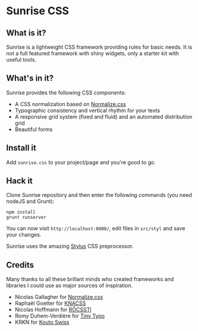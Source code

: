 # Sunrise CSS

## What is it?

Sunrise is a lightweight CSS framework providing rules for basic needs. It is not a full
featured framework with shiny widgets, only a starter kit with useful tools.

## What's in it?

Sunrise provides the following CSS components:

- A CSS normalization based on [Normalize.css](http://necolas.github.io/normalize.css/)
- Typographic consistency and vertical rhythm for your texts
- A responsive grid system (fixed and fluid) and an automated distribution grid
- Beautiful forms

## Install it

Add `sunrise.css` to your project/page and you're good to go.

## Hack it

Clone Sunrise repository and then enter the following commands (you need nodeJS and Grunt):

```
npm install
grunt runserver
```


You can now visit `http://localhost:8000/`, edit files in `src/styl` and save your changes.

Sunrise uses the amazing [Stylus](https://learnboost.github.io/stylus/) CSS preprocessor.


## Credits

Many thanks to all these brillant minds who created frameworks and libraries I could use
as major sources of inspiration.

- Nicolas Gallagher for [Normalize.css](http://necolas.github.io/normalize.css/)
- Raphaël Goetter for [KNACSS](http://www.knacss.com/)
- Nicolas Hoffmann for [RÖCSSTI](http://rocssti.nicolas-hoffmann.net/)
- Romy Duhem-Verdière for [Tiny Typo](http://tinytypo.tetue.net/tinytypo.html)
- KRKN for [Kouto Swiss](http://kouto-swiss.io/)
